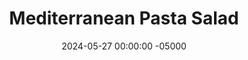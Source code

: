 ---
layout: post
title:  "Mediterranean Pasta Salad"
date:   2024-05-27 00:00:00 -05000
categories: 
- Recipes
- Meatless
permalink: /recipes/mediterranean-pasta-salad
image: /assets/Food/Meatless/Pasta Salad/pasta-salad-cover.jpg
ing: pastasalad-ing
facts: pastasalad-facts
section1: Pasta Salad
start2: Apple cider vinegar by BRAGG
section2: Dressing
start3: 
section3: 
start4: 
section4: 
start5: 
section5: 
Prep: 20
Rest: 
Cook: 20
Source1:  https://www.loveandlemons.com/pasta-salad/#wprm-recipe-container-43201
Source2: 
whisk: https://s.samsungfood.com/rsPQ7
tags: 
- pasta
- chickpea pasta
- banza
- mediterranean
- oil and vinegar
- oil & vinegar
- extra virgin olive oil
- olive oil
- chickpeas
- garbanzo beans
- roasted red peppers
- bell peppers
- peppers
- tomatoes
- grape tomatoes
- cherry tomatoes
- cucumber
- english cucumber
- feta cheese
- crumbled feta
- pine nuts
- spinach
- arugula
- ACV
- apple cider vinegar
- balsamic vinegar
- dijon mustard
- mustard
- garlic
- basil
- thyme
- oregano
- onion
- lemon pepper
- red pepper flakes
Description: Pasta salad is a classic summer BBQ dish, but is normally mayo based, which I'm not a fan of. This has an oil and vinegar dressing that isn't too fatty but full of flavor. The salad ingredients are a great Mediterranean combination of chickpeas, roasted red pepper, pine nuts, and feta cheese. Any other nuts would work besides pine, and arugula can be used in place of spinach. For a protein source, mix in some shredded chicken!  For a very similar dish, see my <a href="mediterranean-potato-salad">Mediterranean Sweet Potato Salad</a>
Instructions: 
- Start with the peppers first, since they'll take the longest.  Preheat your oven to 400F, and line a cookie sheet with parchment paper.  Cut the peppers into long thin strips, and add to the sheet.  Drizzle with oil and add a pinch of salt.  Roast for 20-30 minutes, or until soft and lightly charred.  Alternatively, you can use a (drained and rinsed) jar of roasted red peppers<br><br>

- Meanwhile, prepare your pasta according to instructions.  Drain and rinse, and shock with cold water to stop cooking.  Optionally, drizzle with just a few drops of EVOO to prevent sticking<br><br>

- As the peppers roast and the pasta boils, prepare the rest of the vegetables.  Drain and rinse your can of chickpeas, and add to a large bowl.  Cut up your tomatoes (small dice), cucumber (thin quarters), and spinach/arugula (rough chop).  1 pint of halved cherry tomatoes would work as well.  Crumble in the feta cheese<br><br>

- In a small dry pan over medium heat, add the pine nuts and lightly toast for about 3 minutes, until fragrant and lightly browned.  Add to the bowl<br><br>

- Finally, in a large glass, prepare the dressing.  Pour in the apple cider vinegar, lemon juice, extra virgin olive oil, balsamic vinegar, Dijon mustard, and minced garlic.  Add in your spices (basil, thyme, oregano, garlic, onion, lemon pepper, and red pepper flakes).  Stir with a spoon<br><br>

- Pour the dressing over your salad, and serve either cold or warm
- <center><img src="/assets/Food/Meatless/Pasta Salad/pasta-salad-6.jpg" alt="" class="instruction-image"></center>
---